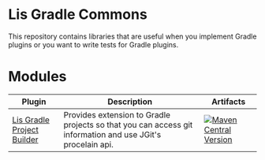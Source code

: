 # Lis Gradle Commons

This repository contains libraries that are useful when you implement Gradle plugins or
you want to write tests for Gradle plugins.


# Modules


| Plugin                                                                     | Description                                                                                                | Artifacts                                                                                                                                                                                                                                          |
|----------------------------------------------------------------------------|------------------------------------------------------------------------------------------------------------|----------------------------------------------------------------------------------------------------------------------------------------------------------------------------------------------------------------------------------------------------|
| [Lis Gradle Project Builder](modules/lis-gradle-project-builder/README.md) | Provides extension to Gradle projects so that you can access git information and use JGit's procelain api. | [![Maven Central Version](https://img.shields.io/maven-central/v/com.link-intersystems.gradle.git/com.link-intersystems.gradle.git.gradle.plugin)](https://mvnrepository.com/artifact/com.link-intersystems.gradle.git)                            |

